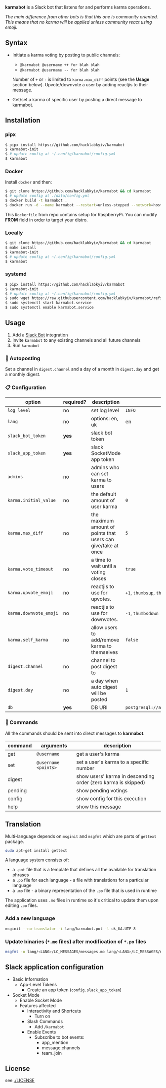 
**karmabot** is a Slack bot that listens for and performs karma operations.

*The main difference from other bots is that this one is community oriented.
This means that no karma will be applied unless community react using emoji.*

## Syntax

- Initiate a karma voting by posting to public channels:
  - `@karmabot @username ++ for blah blah`
  - `@karmabot @username -- for blah blah`

  Number of `+` or `-` is limited to `karma.max_diff` points (see the **Usage** section below).
  Upvote/downvote a user by adding reactjis to their message.

- Get/set a karma of specific user by posting a direct message to karmabot.

## Installation

### pipx

```sh
$ pipx install https://github.com/hacklabkyiv/karmabot
$ karmabot-init
$ # update config at ~/.config/karmabot/config.yml
$ karmabot
```

### Docker

Install `docker` and then:

```sh
$ git clone https://github.com/hacklabkyiv/karmabot && cd karmabot
$ # update config at ./data/config.yml
$ docker build -t karmabot .
$ docker run -d --name karmabot --restart=unless-stopped --network=host -it karmabot
```

This `Dockerfile` from repo contains setup for RaspberryPi.
You can modify **FROM** field in order to target your distro.

### Locally

```sh
$ git clone https://github.com/hacklabkyiv/karmabot && cd karmabot
$ make install
$ karmabot-init
$ # update config at ~/.config/karmabot/config.yml
$ karmabot
```

### systemd

```sh
$ pipx install https://github.com/hacklabkyiv/karmabot
$ karmabot-init
$ # update config at ~/.config/karmabot/config.yml
$ sudo wget https://raw.githubusercontent.com/hacklabkyiv/karmabot/refs/heads/main/systemd/karmabot.service -o /etc/systemd/system/karmabot.service
$ sudo systemctl start karmabot.service
$ sudo systemctl enable karmabot.service
```


## Usage

1. Add a [Slack Bot](https://api.slack.com/bot-users) integration
2. Invite `karmabot` to any existing channels and all future channels
3. Run `karmabot`

### 📆 Autoposting

Set a channel in `digest.channel` and a day of a month in `digest.day` and get a monthly digest.


### 📋 Configuration

| option                      | required? | description                              | default                          |
| --------------------------- | --------- | ---------------------------------------- | -------------------------------- |
| `log_level`                 | no        | set log level                            | `INFO`                           |
| `lang`                  | no        | options: en, uk                          | en                               |
| `slack_bot_token`           | **yes**   | slack bot token                          |                                  |
| `slack_app_token`           | **yes**   | slack SocketMode app token                          |                                  |
| `admins`                | no        | admins who can set karma to users        |                                  |
| `karma.initial_value`       | no        | the default amount of user karma         | `0`                              |
| `karma.max_diff`            | no        | the maximum amount of points that users can give/take at once | `5`         |
| `karma.vote_timeout`        | no        | a time to wait until a voting closes     | `true`                           |
| `karma.upvote_emoji`        | no        | reactjis to use for upvotes.             | `+1`, `thumbsup`, `thumbsup_all` |
| `karma.downvote_emoji`      | no        | reactjis to use for downvotes.           | `-1`, `thumbsdown`               |
| `karma.self_karma`          | no        | allow users to add/remove karma to themselves | `false`                     |
| `digest.channel`         | no        | channel to post digest to                |                                  |
| `digest.day`             | no        | a day when auto digest will be posted    | `1`                              |
| `db`                   | **yes**        | DB URI | `postgresql://admin:qwe123@localhost:5432/mydb`    |


### 📖 Commands

All the commands should be sent into direct messages to **karmabot**.

| command   | arguments                       | description                             |
| --------- | ------------------------------- | --------------------------------------- |
| get       | `@username`                     | get a user's karma                      |
| set       | `@username <points>`            | set a user's karma to a specific number |
| digest    |                                 | show users' karma in descending order (zero karma is skipped)|
| pending   |                                 | show pending votings                    |
| config    |                                 | show config for this execution          |
| help      |                                 | show this message                       |


## Translation

Multi-language depends on `msginit` and `msgfmt` which are parts of `gettext` package.

```sh
sudo apt-get install gettext
```

A language system consists of:

- a `.pot` file that is a template that defines all the available
for translation phrases
- a `.po` file for each language - a file with translations for a particular
language
- a `.mo` file - a binary representation of the `.po` file that is used in runtime

The application uses `.mo` files in runtime so it's critical to update them
upon editing `.po` files.


### Add a new language

```sh
msginit --no-translator -i lang/karmabot.pot -l uk_UA.UTF-8
```

### Update binaries (`*.mo` files) after modification of `*.po` files

```sh
msgfmt -o lang/<LANG>/LC_MESSAGES/messages.mo lang/<LANG>/LC_MESSAGES/messages.po
```

## Slack application configuration

- Basic Information
  - App-Level Tokens
    - Create an app token (`config.slack_app_token`)
- Socket Mode
  - Enable Socket Mode
  - Features affected
    - Interactivity and Shortcuts
      - Turn on
    - Slash Commands
      - Add `/karmabot`
    - Enable Events
      - Subscribe to bot events:
        - app_mention
        - message:channels
        - team_join

## License

see [./LICENSE](/LICENSE)
